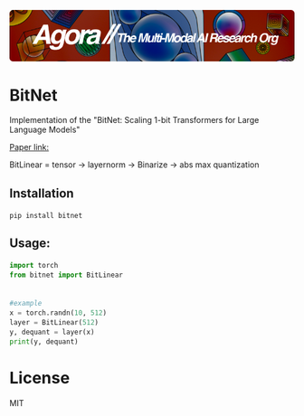 [![Multi-Modality](agorabanner.png)](https://discord.gg/qUtxnK2NMf)

# BitNet
Implementation of the "BitNet: Scaling 1-bit Transformers for Large Language Models"

[Paper link:](https://arxiv.org/pdf/2310.11453.pdf)

BitLinear = tensor -> layernorm -> Binarize -> abs max quantization 

## Installation
`pip install bitnet`

## Usage:
```python
import torch 
from bitnet import BitLinear


#example
x = torch.randn(10, 512)
layer = BitLinear(512)
y, dequant = layer(x)
print(y, dequant)
```

# License
MIT

